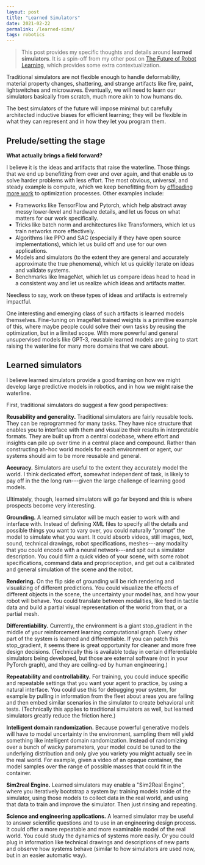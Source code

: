 ```yaml
---
layout: post
title: "Learned Simulators"
date: 2021-02-22
permalink: /learned-sims/
tags: robotics 
---
```


> This post provides my specific thoughts and details around **learned simulators**. It is a spin-off from my other post on [The Future of Robot Learning](/robot-future), which provides some extra contextualization.

Traditional simulators are not flexible enough to handle deformability, material property changes, shattering, and strange artifacts like fire, paint, lightswitches and microwaves.
Eventually, we will need to learn our simulators basically from scratch, much more akin to how humans do.

The best simulators of the future will impose minimal but carefully architected inductive biases for efficient learning;
they will be flexible in what they can represent and in how they let you program them.

## Prelude/setting the stage

**What actually brings a field forward?**

I believe it is the ideas and artifacts that raise the waterline. Those things that we end
up benefitting from over and over again, and that enable us to solve harder problems with less effort.
The most obvious, universal, and steady example is compute, which we keep benefitting from by [offloading
more work](http://www.incompleteideas.net/IncIdeas/BitterLesson.html) to optimization processes.
Other examples include:
- Frameworks like TensorFlow and Pytorch, which help abstract away messy lower-level and hardware details, and let us focus on what matters for our work specifically.
- Tricks like batch norm and architectures like Transformers, which let us train networks more effectively.
- Algorithms like PPO and SAC (especially if they have open source implementations), which let us build off and use for our own applications.
- Models and simulators (to the extent they are general and accurately approximate the true phenomena), which let us quickly iterate on ideas and validate systems.
- Benchmarks like ImageNet, which let us compare ideas head to head in a consistent way and let us realize which ideas and artifacts matter.

Needless to say, work on these types of ideas and artifacts is extremely impactful.

One interesting and emerging class of such artifacts is learned models themselves.
Fine-tuning on ImageNet trained weights is a primitive example of this, where
maybe people could solve their own tasks by reusing the optimization, but in a limited scope.
With more powerful and general unsupervised models like GPT-3, reusable learned models are
going to start raising the waterline for many more domains that we care about.

## Learned simulators

I believe learned simulators provide a good framing on how we might develop large predictive models in robotics, and in how we might raise the waterline.

First, traditional simulators do suggest a few good perspectives:

**Reusability and generality.**  Traditional simulators are fairly reusable tools. They can be reprogrammed for many tasks. They have nice structure that enables you to interface with them and visualize their results in interpretable formats. 
They are built up from a central codebase, where effort and insights can pile up over time in a central place and compound.
Rather than constructing ah-hoc world models for each environment or agent, our systems should aim to be more reusable and general.

**Accuracy.** Simulators are useful to the extent they accurately model the world. I think dedicated effort, somewhat independent of task, is likely to pay off in the the long run---given the large challenge of learning good models.

Ultimately, though, learned simulators will go far beyond and this is where prospects become very interesting.

**Grounding.** A learned simulator will be much easier to work with and interface with. Instead of defining XML files to specify all the details and possible things you want to vary over, you could naturally “prompt” the model to simulate what you want. It could absorb videos, still images, text, sound, technical drawings, robot specifications, meshes---any modality that you could encode with a neural network---and spit out a simulator description. You could film a quick video of your scene, with some robot specifications, command data and proprioception, and get out a calibrated and general simulation of the scene and the robot.

**Rendering.** On the flip side of grounding will be rich rendering and visualizing of different predictions.
You could visualize the effects of different objects in the scene, the uncertainty your model has, and how your robot will behave.
You could translate between modalities, like feed in tactile data and build a partial visual representation of the world from that, or a
partial mesh.

**Differentiability.** Currently, the environment is a giant stop_gradient in the middle of your reinforcement learning computational graph.
Every other part of the system is learned and differentiable. 
If you can patch this stop_gradient, it seems there is great opportunity for cleaner and more free design decisions.
(Technically this is available today in certain differentiable simulators being developed, but those are external software (not in your PyTorch graph), 
and they are ceiling-ed by human engineering.)

<!--
we can apply more ideas from generative modeling directly, where the actions are just control variables and part of what we are generating over. Things become much cleaner.

There are actually many similarities between RL and generative modeling. You can look at DDPG as something
like a GAN where the Q-fucntion tells you the value of actions (discriminates) and the policy
tries to produce actions (generates). There are additional issues of exploration and stability,
but the stop_gradient makes RL much messier. You have to rely on either high variance REINFORCE type approaches (e.g., PPO),
or delayed learning of a Q-function (e.g., SAC) that you can push gradients back through.
(This applies equally well to the "world model" framing, like in Dreamer, but I mention it here for completeness.)
-->

**Repeatability and controllability.** For training, you could induce specific and repeatable settings that you want your agent to practice, by using a natural interface. You could use this for debugging your system, for example by pulling in information from the fleet about areas
you are failing and then embed similar scenarios in the simulator to create behavioral unit tests. (Technically this applies to traditional simulators as well, but learned simulators greatly reduce the friction here.)

**Intelligent domain randomization.**
Because powerful generative models will have to model uncertainty in the environment, sampling them will yield something like intelligent domain randomization. Instead of randomizing over a bunch of wacky parameters, your model could be tuned to the underlying distribution and only give you variety you might actually see in the real world. For example, given a video of an opaque container, the model samples over the range of possible masses that could fit in the container.

**Sim2real Engine.** Learned simulators may enable a "Sim2Real Engine",
where you iteratively bootstrap a system by: training models inside of the simulator, using those models to collect data in the real world, and using that data to train and improve the simulator. Then just rinsing and repeating.



<!--
**Interpretability.** By having a central learned simulator that we build off, we could invest effort
in understanding it (like in [work from](https://distill.pub/2020/circuits/) [colah et al.](https://distill.pub/2020/understanding-rl-vision/)).
This could teach us stuff about the underlying systems we're modeling. And it could perhaps be a way to leverage
the model's representation to get the agent to do specific things. For example, if we can plug into the models
conception of the object it sees, we could perhaps use this to design tasks. Though natural language and other
approaches might be better.
-->

**Science and engineering applications.** A learned simulator may be useful to answer scientific questions and to use in an engineering design process.
It could offer a more repeatable and more examinable model of the real world. You could study the dynamics of systems more easily.
Or you could plug in information like technical drawings and descriptions of new parts and observe how systems behave (similar to how simulators are used now, but in an easier automatic way).



<!--
They suggest a development path, and perhaps a better way to build up compounding progress over the years.

We can start in niche areas and build a tool that let's us control the environment
and prompt it and train agents inside of it.
And as we acquire more data, we can add this to our central pool and expand the frontier of what we develop.
We can create a central arc, or perhaps even a central "repository" that we build off and contribute to.
And the potential downstreams tasks could be large.

But basically developing this like we would develop a simulator, but extending the ideas to software 2.0.
That seems imaginable. And it seems a good way to build momentum.
-->

